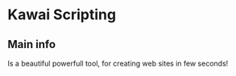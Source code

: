# Kawai Scripting

## Main info
Is a beautiful powerfull tool, for creating web sites in few seconds!